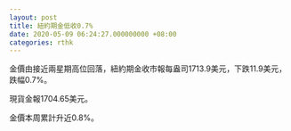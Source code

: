 ```yaml
---
layout: post
title: 紐約期金低收0.7%
date: 2020-05-09 06:24:27.000000000 +08:00
categories: rthk
---
```


金價由接近兩星期高位回落，紐約期金收市報每盎司1713.9美元，下跌11.9美元，跌幅0.7%。

現貨金報1704.65美元。

金價本周累計升近0.8%。
